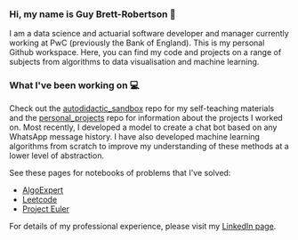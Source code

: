 ### Hi, my name is Guy Brett-Robertson :wave:

I am a data science and actuarial software developer and manager currently working at PwC (previously the Bank of England). This is my personal Github workspace. Here, you can find my code and projects on a range of subjects from algorithms to data visualisation and machine learning.

### What I've been working on :computer:

Check out the [autodidactic_sandbox](https://github.com/guybrettrobertson/autodidactic_sandbox) repo for my self-teaching materials and the [personal_projects](https://github.com/guybrettrobertson/personal_projects) repo for information about the projects I worked on. Most recently, I developed a model to create a chat bot based on any WhatsApp message history. I have also developed machine learning algorithms from scratch to improve my understanding of these methods at a lower level of abstraction.

See these pages for notebooks of problems that I've solved:
* [AlgoExpert](https://github.com/guybrettrobertson/autodidactic_sandbox/tree/master/problem_solving/algo_expert)
* [Leetcode](https://github.com/guybrettrobertson/autodidactic_sandbox/tree/master/problem_solving/leetcode_problems)
* [Project Euler](https://github.com/guybrettrobertson/autodidactic_sandbox/tree/master/problem_solving/euler_problems)

For details of my professional experience, please visit my [LinkedIn page](https://www.linkedin.com/in/guybrettrobertson/).
